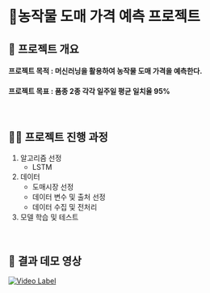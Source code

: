 # 🌿농작물 도매 가격 예측 프로젝트

## 🌱 프로젝트 개요
#### 프로젝트 목적 : 머신러닝을 활용하여 농작물 도매 가격을 예측한다.
#### 프로젝트 목표 : 품종 2종 각각 일주일 평균 일치율 95%

<br/>

## 👩‍💻 프로젝트 진행 과정
1. 알고리즘 선정
   - LSTM
2. 데이터
   - 도매시장 선정
   - 데이터 변수 및 출처 선정
   - 데이터 수집 및 전처리
3. 모델 학습 및 테스트

<br/>

## 🎥 결과 데모 영상
[![Video Label](http://img.youtube.com/vi/xsTpD_Od7ic/maxresdefault.jpg)]("https://www.youtube.com/watch?v=xsTpD_Od7ic")

